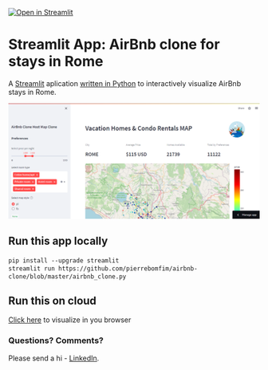 [![Open in Streamlit](https://static.streamlit.io/badges/streamlit_badge_black_white.svg)](https://pierrebomfim-airbnb-clone-airbnb-clone-fk6mxf.streamlit.app/)

# Streamlit App: AirBnb clone for stays in Rome
A [Streamlit](https://streamlit.io) aplication [written in Python](https://github.com/pierrebomfim/airbnb-clone/blob/master/airbnb_clone.py) to interactively visualize AirBnb stays in Rome.

![Final App Animation](https://github.com/pierrebomfim/airbnb_clone/blob/ad2b484a8ddb09bfe1e065331109cb0fde2d44c7/airbnb_clone.png "AirBnb Clone")

## Run this app locally
```
pip install --upgrade streamlit
streamlit run https://github.com/pierrebomfim/airbnb-clone/blob/master/airbnb_clone.py
```

## Run this on cloud

[Click here](https://pierrebomfim-airbnb-clone-airbnb-clone-qbxaog.streamlit.app/) to visualize in you browser

### Questions? Comments?

Please send a hi - [LinkedIn](https://www.linkedin.com/in/pierrebomfim/).
